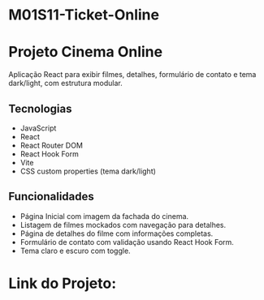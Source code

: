 # M01S11-Ticket-Online

# Projeto Cinema Online

Aplicação React para exibir filmes, detalhes, formulário de contato e tema dark/light, com estrutura modular.

## Tecnologias

- JavaScript
- React 
- React Router DOM
- React Hook Form
- Vite
- CSS custom properties (tema dark/light)

## Funcionalidades

- Página Inicial com imagem da fachada do cinema.
- Listagem de filmes mockados com navegação para detalhes.
- Página de detalhes do filme com informações completas.
- Formulário de contato com validação usando React Hook Form.
- Tema claro e escuro com toggle.

# Link do Projeto: 






